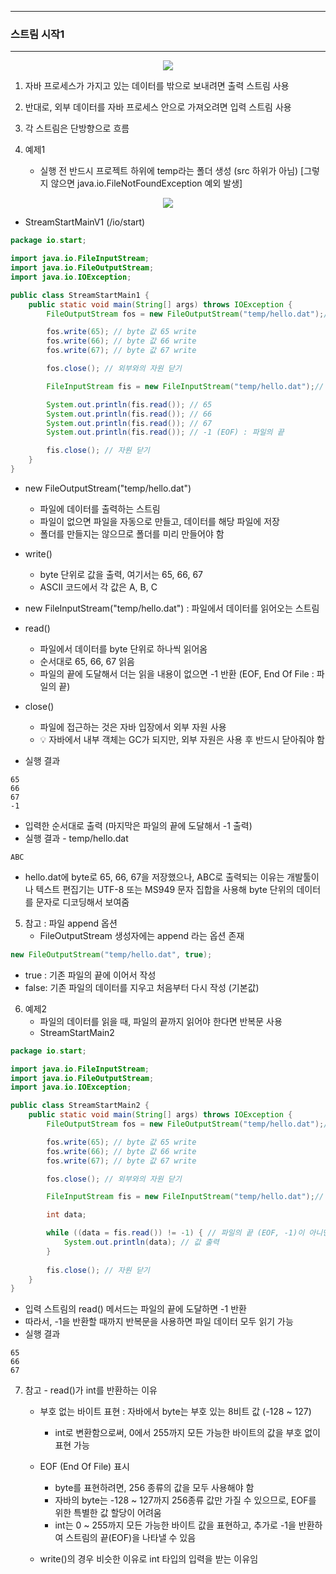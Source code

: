 -----
### 스트림 시작1
-----
<div align="center">
<img src="https://github.com/user-attachments/assets/a5b061c4-f6b0-4461-a9dc-d3eabd026c69">
</div>

1. 자바 프로세스가 가지고 있는 데이터를 밖으로 보내려면 출력 스트림 사용
2. 반대로, 외부 데이터를 자바 프로세스 안으로 가져오려면 입력 스트림 사용
3. 각 스트림은 단방향으로 흐름

4. 예제1
   - 실행 전 반드시 프로젝트 하위에 temp라는 폴더 생성 (src 하위가 아님) [그렇지 않으면 java.io.FileNotFoundException 예외 발생]
<div align="center">
<img src="https://github.com/user-attachments/assets/a7f738eb-e4fe-4cec-9886-9179066e6714">
</div>

  - StreamStartMainV1 (/io/start)
```java
package io.start;

import java.io.FileInputStream;
import java.io.FileOutputStream;
import java.io.IOException;

public class StreamStartMain1 {
    public static void main(String[] args) throws IOException {
        FileOutputStream fos = new FileOutputStream("temp/hello.dat");// 자바를 기준으로 밖으로 보내 파일을 만드는 스트림 (파일이 없으면 생성, 파일이 존재하면 지우고, 다시 생성)

        fos.write(65); // byte 값 65 write
        fos.write(66); // byte 값 66 write
        fos.write(67); // byte 값 67 write

        fos.close(); // 외부와의 자원 닫기

        FileInputStream fis = new FileInputStream("temp/hello.dat");// 자바를 기준으로 외부에서 불러와 파일 읽기

        System.out.println(fis.read()); // 65
        System.out.println(fis.read()); // 66
        System.out.println(fis.read()); // 67
        System.out.println(fis.read()); // -1 (EOF) : 파일의 끝

        fis.close(); // 자원 닫기
    }
}
```

  - new FileOutputStream("temp/hello.dat")
    + 파일에 데이터를 출력하는 스트림
    + 파일이 없으면 파일을 자동으로 만들고, 데이터를 해당 파일에 저장
    + 폴더를 만들지는 않으므로 폴더를 미리 만들어야 함

  - write()
    + byte 단위로 값을 출력, 여기서는 65, 66, 67
    + ASCII 코드에서 각 값은 A, B, C

  - new FileInputStream("temp/hello.dat") : 파일에서 데이터를 읽어오는 스트림
  - read()
    + 파일에서 데이터를 byte 단위로 하나씩 읽어옴
    + 순서대로 65, 66, 67 읽음
    + 파일의 끝에 도달해서 더는 읽을 내용이 없으면 -1 반환 (EOF, End Of File : 파일의 끝)

  - close()
    + 파일에 접근하는 것은 자바 입장에서 외부 자원 사용
    + 💡 자바에서 내부 객체는 GC가 되지만, 외부 자원은 사용 후 반드시 닫아줘야 함

  - 실행 결과
```
65
66
67
-1
```
  - 입력한 순서대로 출력 (마지막은 파일의 끝에 도달해서 -1 출력)
  - 실행 결과 - temp/hello.dat
```
ABC
```
  - hello.dat에 byte로 65, 66, 67을 저장했으나, ABC로 출력되는 이유는 개발툴이나 텍스트 편집기는 UTF-8 또는 MS949 문자 집합을 사용해 byte 단위의 데이터를 문자로 디코딩해서 보여줌

5. 참고 : 파일 append 옵션
   - FileOutputStream 생성자에는 append 라는 옵션 존재
```java
new FileOutputStream("temp/hello.dat", true);
```
  - true : 기존 파일의 끝에 이어서 작성
  - false: 기존 파일의 데이터를 지우고 처음부터 다시 작성 (기본값)

6. 예제2
   - 파일의 데이터를 읽을 때, 파일의 끝까지 읽어야 한다면 반복문 사용
   - StreamStartMain2
```java
package io.start;

import java.io.FileInputStream;
import java.io.FileOutputStream;
import java.io.IOException;

public class StreamStartMain2 {
    public static void main(String[] args) throws IOException {
        FileOutputStream fos = new FileOutputStream("temp/hello.dat");// 자바를 기준으로 밖으로 보내 파일을 만드는 스트림 (파일이 없으면 생성, 파일이 존재하면 지우고, 다시 생성)

        fos.write(65); // byte 값 65 write
        fos.write(66); // byte 값 66 write
        fos.write(67); // byte 값 67 write

        fos.close(); // 외부와의 자원 닫기

        FileInputStream fis = new FileInputStream("temp/hello.dat");// 자바를 기준으로 외부에서 불러와 파일 읽기

        int data;

        while ((data = fis.read()) != -1) { // 파일의 끝 (EOF, -1)이 아니면,
            System.out.println(data); // 값 출력
        }
        
        fis.close(); // 자원 닫기
    }
}
```
   - 입력 스트림의 read() 메서드는 파일의 끝에 도달하면 -1 반환
   - 따라서, -1을 반환할 때까지 반복문을 사용하면 파일 데이터 모두 읽기 가능
   - 실행 결과
```
65
66
67
```

7. 참고 - read()가 int를 반환하는 이유
   - 부호 없는 바이트 표현 : 자바에서 byte는 부호 있는 8비트 값 (-128 ~ 127)
     + int로 변환함으로써, 0에서 255까지 모든 가능한 바이트의 값을 부호 없이 표현 가능

   - EOF (End Of File) 표시
     + byte를 표현하려면, 256 종류의 값을 모두 사용해야 함
     + 자바의 byte는 -128 ~ 127까지 256종류 값만 가질 수 있으므로, EOF를 위한 특별한 값 할당이 어려움
     + int는 0 ~ 255까지 모든 가능한 바이트 값을 표현하고, 추가로 -1을 반환하여 스트림의 끝(EOF)을 나타낼 수 있음

   - write()의 경우 비슷한 이유로 int 타입의 입력을 받는 이유임
